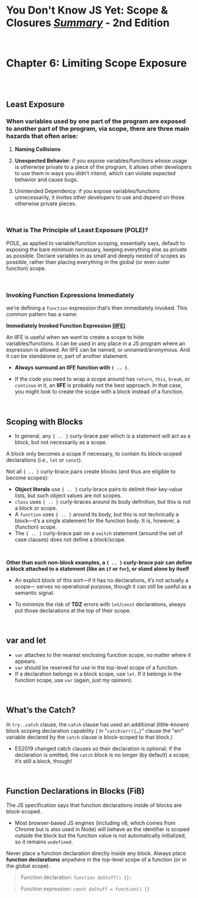 # You Don't Know JS Yet: Scope & Closures <ins>**_Summary_**</ins> - 2nd Edition

<br>

# Chapter 6: Limiting Scope Exposure

<br><br>

## Least Exposure

### When variables used by one part of the program are exposed to another part of the program, via scope, there are three main hazards that often arise:

1. **Naming Collisions**

2. **Unexpected Behavior**: if you expose variables/functions whose usage is otherwise private to a piece of the program, it allows other developers to use them in ways you didn’t intend, which can violate expected behavior and cause bugs.

3. Unintended Dependency: if you expose variables/functions unnecessarily, it invites other developers to use and depend on those otherwise private pieces.

<br>

### What is The Principle of Least Exposure (POLE)?

POLE, as applied to variable/function scoping, essentially says, default to exposing the bare minimum necessary, keeping everything else as private as possible. Declare variables in as small and deeply nested of scopes as possible, rather than placing everything in the global (or even outer function) scope.

<br>

### Invoking Function Expressions Immediately

we’re defining a `function` expression that’s then immediately invoked. This common pattern has a name:

**Immediately Invoked Function Expression <ins>(IIFE)</ins>**.

An IIFE is useful when we want to create a scope to hide variables/functions. it can be used in any place in a JS program where an expression is allowed. An IIFE can be named, or unnamed/anonymous. And it can be standalone or, part of another statement.

- **Always surround an IIFE function with `( .. )`**.

- If the code you need to wrap a scope around has `return`, `this`, `break`, or `continue` in it, an **IIFE** is probably not the best approach. In that case, you might look to create the scope with a block instead of a function.

<br>

## Scoping with Blocks

- In general, any `{ .. }` curly-brace pair which is a statement will act as a block, but not necessarily as a scope.

A block only becomes a scope if necessary, to contain its block-scoped declarations (i.e., `let` or `const`).

Not all `{ .. }` curly-brace pairs create blocks (and thus are eligible to become scopes):

- **Object literals** use `{ .. }` curly-brace pairs to delimit their key-value lists, but such object values are not scopes.
- `class` uses `{ .. }` curly-braces around its body definition, but this is not a block or scope.
- A `function` uses `{ .. }` around its body, but this is not technically a block—it’s a single statement for the function body. It is, however, a (function) scope.
- The `{ .. }` curly-brace pair on a `switch` statement (around the set of case clauses) does not define a block/scope.

<br>

**Other than such non-block examples, a `{ .. }` curly-brace pair can define a block attached to a statement (like an `if` or `for`), or stand alone by itself**

- An explicit block of this sort—if it has no declarations, it’s not actually a scope— serves no operational purpose, though it can still be useful as a semantic signal.

- To minimize the risk of **TDZ** errors with `let`/`const` declarations, always put those declarations at the top of their scope.

<br>

## var and let

- `var` attaches to the nearest enclosing function scope, no matter where it appears.
- `var` should be reserved for use in the top-level scope of a function.
- If a declaration belongs in a block scope, use `let`. If it belongs in the function scope, use `var` (again, just my opinion).

<br>

## What’s the Catch?

In `try..catch` clause, the `catch` clause has used an additional (little-known) block scoping declaration capability ( in "`catch(err){…}`" clause the "err" variable declared by the `catch` clause is block-scoped to that block.)

- ES2019 changed catch clauses so their declaration is optional; if the declaration is omitted, the `catch` block is no longer (by default) a scope; it’s still a block, though!

<br>

## Function Declarations in Blocks (FiB)

The JS specification says that function declarations inside of blocks are block-scoped.

- Most browser-based JS engines (including v8, which comes from Chrome but is also used in Node) will behave as the identifier is scoped outside the block but the function value is not automatically initialized, so it remains `undefined`.

Never place a function declaration directly inside any block. Always place **function declarations** anywhere in the top-level scope of a function (or in the global scope).

> Function declaration: `function doStuff() {};`

> Function expression: `const doStuff = function() {}`
